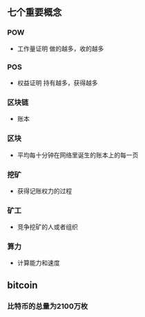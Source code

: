## 七个重要概念
### POW
* 工作量证明 做的越多，收的越多

### POS
* 权益证明 持有越多，获得越多

### 区块链
* 账本

### 区块
* 平均每十分钟在网络里诞生的账本上的每一页

### 挖矿
* 获得记账权力的过程

### 矿工
* 竞争挖矿的人或者组织

### 算力
* 计算能力和速度

## bitcoin

### 比特币的总量为2100万枚
